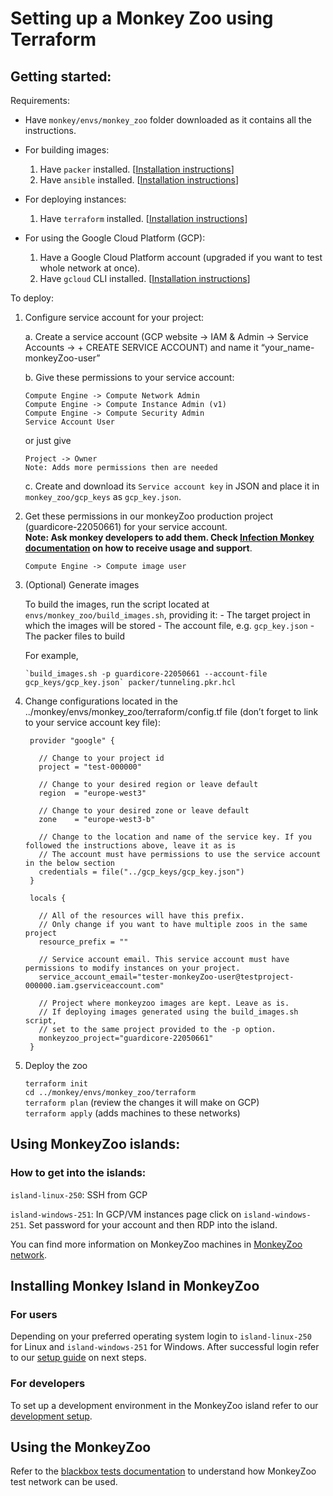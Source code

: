 # Setting up a Monkey Zoo using Terraform

## Getting started:

Requirements:

- Have `monkey/envs/monkey_zoo` folder downloaded as it contains all the instructions.

- For building images:
    1.  Have `packer` installed.
        [[Installation instructions](https://developer.hashicorp.com/packer/tutorials/docker-get-started/get-started-install-cli)]
    2.  Have `ansible` installed.
        [[Installation instructions](https://docs.ansible.com/ansible/latest/installation_guide/intro_installation.html#installing-ansible)]

- For deploying instances:
    1.  Have `terraform` installed.
        [[Installation instructions](https://learn.hashicorp.com/tutorials/terraform/install-cli)]

- For using the Google Cloud Platform (GCP):
    1.  Have a Google Cloud Platform account (upgraded if you want to test
        whole network at once).
    2.  Have `gcloud` CLI installed.
        [[Installation instructions](https://cloud.google.com/sdk/docs/install#linux)]


To deploy:
1.  Configure service account for your project:

    a. Create a service account (GCP website -> IAM & Admin -> Service Accounts -> + CREATE SERVICE ACCOUNT) and name it “your\_name-monkeyZoo-user”

    b. Give these permissions to your service account:

        Compute Engine -> Compute Network Admin
        Compute Engine -> Compute Instance Admin (v1)
        Compute Engine -> Compute Security Admin
        Service Account User

    or just give

        Project -> Owner
        Note: Adds more permissions then are needed

    c. Create and download its `Service account key` in JSON and place it in `monkey_zoo/gcp_keys` as `gcp_key.json`.

2.  Get these permissions in our monkeyZoo production project (guardicore-22050661) for your service account.<br>
    **Note: Ask monkey developers to add them. Check [Infection Monkey documentation](https://techdocs.akamai.com/infection-monkey/docs/welcome-infection-monkey) on how to receive usage and support**.

        Compute Engine -> Compute image user

3.  (Optional) Generate images

    To build the images, run the script located at `envs/monkey_zoo/build_images.sh`, providing it:
        - The target project in which the images will be stored
        - The account file, e.g. `gcp_key.json`
        - The packer files to build

    For example,

        `build_images.sh -p guardicore-22050661 --account-file gcp_keys/gcp_key.json` packer/tunneling.pkr.hcl

4.  Change configurations located in the
    ../monkey/envs/monkey\_zoo/terraform/config.tf file (don’t forget to
    link to your service account key file):

         provider "google" {

           // Change to your project id
           project = "test-000000"

           // Change to your desired region or leave default
           region  = "europe-west3"

           // Change to your desired zone or leave default
           zone    = "europe-west3-b"

           // Change to the location and name of the service key. If you followed the instructions above, leave it as is
           // The account must have permissions to use the service account in the below section
           credentials = file("../gcp_keys/gcp_key.json")
         }

         locals {

           // All of the resources will have this prefix.
           // Only change if you want to have multiple zoos in the same project
           resource_prefix = ""

           // Service account email. This service account must have permissions to modify instances on your project.
           service_account_email="tester-monkeyZoo-user@testproject-000000.iam.gserviceaccount.com"

           // Project where monkeyzoo images are kept. Leave as is.
           // If deploying images generated using the build_images.sh script,
           // set to the same project provided to the -p option.
           monkeyzoo_project="guardicore-22050661"
         }

5.  Deploy the zoo

    `terraform init`<br>
    `cd ../monkey/envs/monkey_zoo/terraform`<br>
    `terraform plan` (review the changes it will make on GCP)<br>
    `terraform apply` (adds machines to these networks)


## Using MonkeyZoo islands:

### How to get into the islands:

`island-linux-250`: SSH from GCP

`island-windows-251`: In GCP/VM instances page click on
`island-windows-251`. Set password for your account and then RDP into
the island.

You can find more information on MonkeyZoo machines in [MonkeyZoo network](zoo_network.md).


## Installing Monkey Island in MonkeyZoo

### For users

Depending on your preferred operating system login to `island-linux-250` for Linux and
`island-windows-251` for Windows. After successful login refer to our
[setup guide](https://techdocs.akamai.com/infection-monkey/docs/setting-up-infection-monkey) on next steps.

### For developers

To set up a development environment in the MonkeyZoo island refer to our
[development setup](https://techdocs.akamai.com/infection-monkey/docs/development-setup).

## Using the MonkeyZoo

Refer to the [blackbox tests documentation](../blackbox/README.md) to understand how MonkeyZoo test
network can be used.
